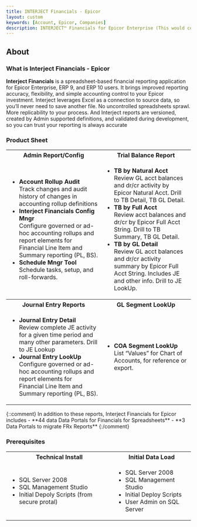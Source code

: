 ```yaml
---
title: INTERJECT Financials - Epicor
layout: custom
keywords: [Account, Epicor, Companies]
description: INTERJECT™ Financials for Epicor Enterprise (This would cover topics that are specific to integration with Epicor Enterprise, and would potentially be different for each ERP) 
---
```


## About

### What is Interject Financials - Epicor

**Interject Financials** is a spreadsheet-based financial reporting application for Epicor Enterprise, ERP 9, and ERP 10 users. It brings improved reporting accuracy, flexibility, and simple accounting control to your Epicor investment. Interject leverages Excel as a connection to source data, so you’ll never need to save another file. No uncontrolled spreadsheets sprawl. More replicability to your process. And Interject reports are versioned, created by Admin supported definitions, and validated during development, so you can trust your reporting is always accurate

### Product Sheet

<table>
    <tr>
        <th><span style="font-weight:bold">Admin Report/Config</span></th>
        <th><span style="font-weight:bold">Trial Balance Report</span></th>
    </tr>
        <tr>
            <td>
                <ul>
                    <li><span style="font-weight:bold">Account Rollup Audit</span><br>Track changes and audit history of changes in accounting rollup definitions</li>
                    <li><span style="font-weight:bold">Interject Financials Config Mngr</span><br>Configure governed or ad-hoc accounting rollups and report elements for Financial Line Item and Summary reporting (PL, BS).</li>
                    <li><span style="font-weight:bold">Schedule Mngr Tool</span><br>Schedule tasks, setup, and roll-forwards.</li>
                </ul>    
            </td>
            <td>
                <ul>
                    <li><span style="font-weight:bold">TB by Natural Acct</span><br>Review GL acct balances and dr/cr activity by Epicor Natural Acct. Drill to TB Detail, TB GL Detail.</li>
                    <li><span style="font-weight:bold">TB by Full Acct</span><br>Review acct balances and dr/cr by Epicor Full Acct String. Drill to TB Summary, TB GL Detail.</li>
                    <li><span style="font-weight:bold">TB by GL Detail</span><br>Review GL acct balances and dr/cr activity summary by Epicor Full Acct String. Includes JE and other info. Drill to JE LookUp.</li>
                </ul>
            </td>
        </tr>
    <tr>
    <th><span style="font-weight:bold">Journal Entry Reports</span></th>
    <th><span style="font-weight:bold">GL Segment LookUp</span></th>
        </tr>
            <tr>
                <td>
                    <ul>
                        <li><span style="font-weight:bold">Journal Entry Detail</span><br>Review complete JE activity for a given time period and many other parameters. Drill to JE Lookup</li>
                        <li><span style="font-weight:bold">Journal Entry LookUp</span><br>Configure governed or ad-hoc accounting rollups and report elements for Financial Line Item and Summary reporting (PL, BS).</li>
                    </ul>    
                </td>
                <td>
                    <ul>
                        <li><span style="font-weight:bold">COA Segment LookUp</span><br>List “Values” for Chart of Accounts, for reference or export.</li>
                    </ul>
                </td>
            </tr>
</table>
{::comment}
In addition to these reports, Interject Financials for Epicor includes 
- **44 data Data Portals for Financials for Spreadsheets**
- **3 Data Portals to migrate FRx Reports**
{:/comment}

### Prerequisites

<table>
   <tr>
    <th><span style="font-weight:bold">Technical Install</span></th>
    <th><span style="font-weight:bold">Initial Data Load</span></th>
   </tr>
            <tr>
                <td>
                    <ul>
                        <li>SQL Server 2008</li>
                        <li>SQL Management Studio</li>
                        <li>Initial Depoly Scripts (from secure protal)</li>
                    </ul>    
                </td>
                <td>
                    <ul>
                        <li>SQL Server 2008</li>
                        <li>SQL Management Studio</li>
                        <li>Initial Deploy Scripts</li>
                        <li>User Admin on SQL Server</li>
                    </ul>
                </td>
            </tr>
</table>